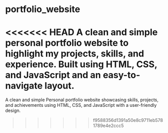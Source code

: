 # portfolio_website
<<<<<<< HEAD
A clean and simple personal portfolio website to highlight my projects, skills, and experience. Built using HTML, CSS, and JavaScript and an easy-to-navigate layout.
=======
A clean and simple Personal portfolio website showcasing skills, projects, and achievements using HTML, CSS, and JavaScript with a  user-friendly design.
>>>>>>> f9588356d1391a50e8c9711eb5781789e4e2ccc5
